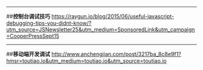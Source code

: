 
---
##**控制台调试技巧**
https://raygun.io/blog/2015/06/useful-javascript-debugging-tips-you-didnt-know/?utm_source=JSNewsletter25&utm_medium=SponsoredLink&utm_campaign=CooperPressSept15


---
##**移动端开发调试**
http://www.anchengjian.com/post/3217ba_8c8e9f1?hmsr=toutiao.io&utm_medium=toutiao.io&utm_source=toutiao.io
